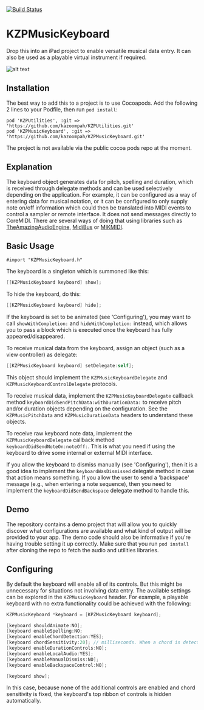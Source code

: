 [![Build Status](https://travis-ci.org/kazoompah/KZPMusicKeyboard.svg?branch=master)](https://travis-ci.org/kazoompah/KZPMusicKeyboard)

KZPMusicKeyboard 
============

Drop this into an iPad project to enable versatile musical data entry. It can also be used as a playable virtual instrument if required.

![alt text](https://github.com/kazoompah/KZPMusicKeyboard/blob/master/example.png "Example interface")	

Installation
------------

The best way to add this to a project is to use Cocoapods. Add the following 2 lines to your Podfile, then run `pod install`:

	pod 'KZPUtilities', :git => 'https://github.com/kazoompah/KZPUtilities.git'
	pod 'KZPMusicKeyboard', :git => 'https://github.com/kazoompah/KZPMusicKeyboard.git'	

The project is not available via the public cocoa pods repo at the moment.

Explanation
-----------

The keyboard object generates data for pitch, spelling and duration, which is received through delegate methods and can be used selectively depending on the application. For example, it can be configured as a way of entering data for musical notation, or it can be configured to only supply note on/off information which could then be translated into MIDI events to control a sampler or remote interface. It does not send messages directly to CoreMIDI. There are several ways of doing that using libraries such as [TheAmazingAudioEngine](http://theamazingaudioengine.com/), [MidiBus](http://www.audeonic.com/midibus/) or [MIKMIDI](https://github.com/mixedinkey-opensource/MIKMIDI).

Basic Usage 
------

`#import "KZPMusicKeyboard.h"`

The keyboard is a singleton which is summoned like this:
```objective-c
[[KZPMusicKeyboard keyboard] show];
```

To hide the keyboard, do this:
```objective-c
[[KZPMusicKeyboard keyboard] hide];
```

If the keyboard is set to be animated (see 'Configuring'), you may want to call `showWithCompletion:` and `hideWithCompletion:` instead, which allows you to pass a block which is executed once the keyboard has fully appeared/disappeared.

To receive musical data from the keyboard, assign an object (such as a view controller) as delegate:

```objective-c
[[KZPMusicKeyboard keyboard] setDelegate:self];
```

This object should implement the `KZPMusicKeyboardDelegate` and `KZPMusicKeyboardControlDelegate` protocols.

To receive musical data, implement the `KZPMusicKeyboardDelegate` callback method `keyboardDidSendPitchData:withDurationData:` to receive pitch and/or duration objects depending on the configuration. See the `KZPMusicPitchData` and `KZPMusicDurationData` headers to understand these objects.

To receive raw keyboard note data, implement the `KZPMusicKeyboardDelegate` callback method `keyboardDidSendNoteOn:noteOff:`. This is what you need if using the keyboard to drive some internal or external MIDI interface. 

If you allow the keyboard to dismiss manually (see 'Configuring'), then it is a good idea to implement the `keyboardWasDismissed` delegate method in case that action means something. If you allow the user to send a 'backspace' message (e.g., when entering a note sequence), then you need to implement the `keyboardDidSendBackspace` delegate method to handle this.

Demo
----

The repository contains a demo project that will allow you to quickly discover what configurations are available and what kind of output will be provided to your app. The demo code should also be informative if you're having trouble setting it up correctly. Make sure that you run `pod install` after cloning the repo to fetch the audio and utilities libraries.

Configuring
-----------

By default the keyboard will enable all of its controls. But this might be unnecessary for situations not involving data entry. The available settings can be explored in the `KZPMusicKeyboard` header. For example, a playable keyboard with no extra functionality could be achieved with the following:

```objective-c
KZPMusicKeyboard *keyboard = [KPZMusicKeyboard keyboard];

[keyboard shouldAnimate:NO];
[keyboard enableSpelling:NO;
[keyboard enableChordDetection:YES];
[keyboard chordSensitivity:20]; // milliseconds. When a chord is detected, all its notes are delivered in a single pitch data object.
[keyboard enableDurationControls:NO];
[keyboard enableLocalAudio:YES];
[keyboard enableManualDismiss:NO];
[keyboard enableBackspaceControl:NO];

[keyboard show];
```

In this case, because none of the additional controls are enabled and chord sensitivity is fixed, the keyboard's top ribbon of controls is hidden automatically. 
